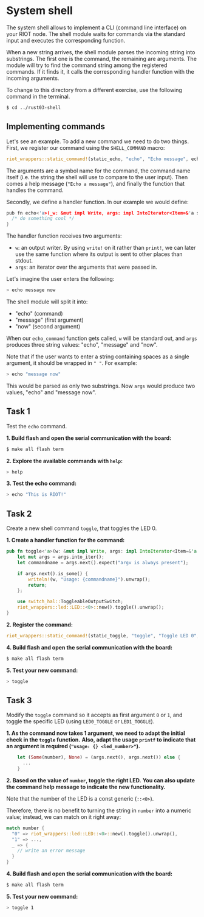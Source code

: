 # System shell

The system shell allows to implement a CLI (command line interface) on your RIOT
node. The shell module waits for commands via the standard input and executes
the corresponding function.

When a new string arrives, the shell module parses the incoming string into
substrings. The first one is the command, the remaining are arguments. The
module will try to find the command string among the registered commands. If it
finds it, it calls the corresponding handler function with the incoming
arguments.

To change to this directory from a different exercise, use the following command in the terminal.

```sh
$ cd ../rust03-shell
```

## Implementing commands

Let's see an example. To add a new command we need to do two things. First, we
register our command using the `SHELL_COMMAND` macro:
```rust
riot_wrappers::static_command!(static_echo, "echo", "Echo message", echo);
```

The arguments are a symbol name for the command,
the command name itself (i.e. the string the shell will use to compare to the user input).
Then comes a help message (`"Echo a message"`),
and finally the function that handles the command.

Secondly, we define a handler function. In our example we would define:

```C
pub fn echo<'a>(_w: &mut impl Write, args: impl IntoIterator<Item=&'a str>) {
  /* do something cool */
}
```

The handler function receives two arguments:

- `w`: an output writer. By using `write!` on it rather than `print!`,
  we can later use the same function where its output is sent to other places
  than stdout.
- `args`: an iterator over the arguments that were passed in.

Let's imagine the user enters the following:
```sh
> echo message now
```
The shell module will split it into:
- "echo" (command)
- "message" (first argument)
- "now" (second argument)

When our `echo_command` function gets called, `w` will be standard out,
and `args` produces three string values: "echo", "message" and "now".

Note that if the user wants to enter a string containing spaces as a single
argument, it should be wrapped in `" "`. For example:
```sh
> echo "message now"
```
This would be parsed as only two substrings.
Now `args` would produce two values, "echo" and "message now".

## Task 1
Test the `echo` command.

**1. Build flash and open the serial communication with the board:**
```sh
$ make all flash term
```

**2. Explore the available commands with `help`:**
```sh
> help
```

**3. Test the echo command:**
```sh
> echo "This is RIOT!"
```

## Task 2

Create a new shell command `toggle`, that toggles the LED 0.

**1. Create a handler function for the command:**
```rust
pub fn toggle<'a>(w: &mut impl Write, args: impl IntoIterator<Item=&'a str>) {
    let mut args = args.into_iter();
    let commandname = args.next().expect("argv is always present");

    if args.next().is_some() {
        writeln!(w, "Usage: {commandname}").unwrap();
        return;
    };

    use switch_hal::ToggleableOutputSwitch;
    riot_wrappers::led::LED::<0>::new().toggle().unwrap();
}
```

**2. Register the command:**
```rust
riot_wrappers::static_command!(static_toggle, "toggle", "Toggle LED 0", toggle);
```

**4. Build flash and open the serial communication with the board:**
```sh
$ make all flash term
```

**5. Test your new command:**
```sh
> toggle
```

## Task 3

Modify the `toggle` command so it accepts as first argument `0` or `1`, and toggle
the specific LED (using `LED0_TOGGLE` or `LED1_TOGGLE`).

**1. As the command now takes 1 argument, we need to adapt the initial check in the `toggle` function.**
**Also, adapt the usage `printf` to indicate that an argument is required (`"usage: {} <led_number>"`).**

```rust
    let (Some(number), None) = (args.next(), args.next()) else {
      ...
    }
```

**2. Based on the value of `number`, toggle the right LED.**
**You can also update the command help message to indicate the new functionality.**

Note that the number of the LED is a const generic (`::<0>`).

Therefore, there is no benefit to turning the string in `number` into a numeric value;
instead, we can match on it right away:

```rust
match number {
  "0" => riot_wrappers::led::LED::<0>::new().toggle().unwrap(),
  "1" => ...,
  _ => {
    // write an error message
  }
}
```

**4. Build flash and open the serial communication with the board:**
```sh
$ make all flash term
```

**5. Test your new command:**
```sh
> toggle 1
```
